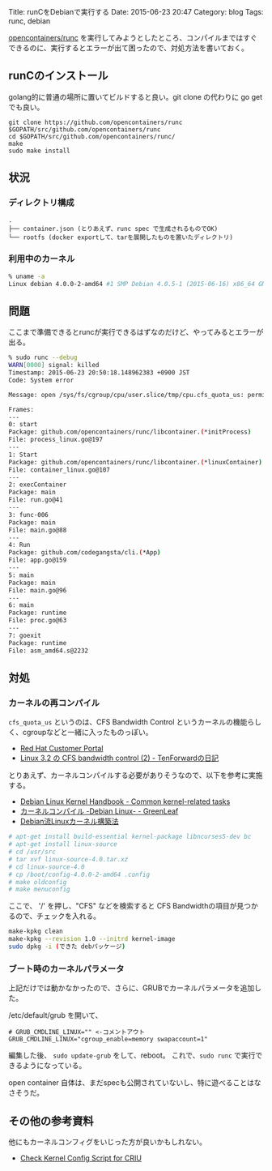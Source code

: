 Title: runCをDebianで実行する
Date: 2015-06-23 20:47
Category: blog
Tags: runc, debian

[opencontainers/runc](https://github.com/opencontainers/runc) を実行してみようとしたところ、コンパイルまではすぐできるのに、実行するとエラーが出て困ったので、対処方法を書いておく。

## runCのインストール
golang的に普通の場所に置いてビルドすると良い。git clone の代わりに go getでも良い。

```
git clone https://github.com/opencontainers/runc $GOPATH/src/github.com/opencontainers/runc
cd $GOPATH/src/github.com/opencontainers/runc/
make
sudo make install
```

## 状況
### ディレクトリ構成
```
.
├── container.json (とりあえず、runc spec で生成されるものでOK)
└── rootfs (docker exportして、tarを展開したものを置いたディレクトリ)
```

### 利用中のカーネル
```sh
% uname -a
Linux debian 4.0.0-2-amd64 #1 SMP Debian 4.0.5-1 (2015-06-16) x86_64 GNU/Linux
```


## 問題
ここまで準備できるとruncが実行できるはずなのだけど、やってみるとエラーが出る。

```sh
% sudo runc --debug
WARN[0000] signal: killed
Timestamp: 2015-06-23 20:50:18.148962383 +0900 JST
Code: System error

Message: open /sys/fs/cgroup/cpu/user.slice/tmp/cpu.cfs_quota_us: permission denied

Frames:
---
0: start
Package: github.com/opencontainers/runc/libcontainer.(*initProcess)
File: process_linux.go@197
---
1: Start
Package: github.com/opencontainers/runc/libcontainer.(*linuxContainer)
File: container_linux.go@107
---
2: execContainer
Package: main
File: run.go@41
---
3: func·006
Package: main
File: main.go@88
---
4: Run
Package: github.com/codegangsta/cli.(*App)
File: app.go@159
---
5: main
Package: main
File: main.go@96
---
6: main
Package: runtime
File: proc.go@63
---
7: goexit
Package: runtime
File: asm_amd64.s@2232
```

## 対処
### カーネルの再コンパイル
`cfs_quota_us` というのは、CFS Bandwidth Control というカーネルの機能らしく、cgroupなどと一緒に入ったものっぽい。

- [Red Hat Customer Portal](https://access.redhat.com/documentation/ja-JP/Red_Hat_Enterprise_Linux/6/html/Resource_Management_Guide/sec-cpu.html)
- [Linux 3.2 の CFS bandwidth control (2) - TenForwardの日記](http://d.hatena.ne.jp/defiant/20120116/1326703352)

とりあえず、カーネルコンパイルする必要がありそうなので、以下を参考に実施する。

- [Debian Linux Kernel Handbook - Common kernel-related tasks](http://kernel-handbook.alioth.debian.org/ch-common-tasks.html)
- [カーネルコンパイル -Debian Linux- - GreenLeaf](http://greenleaf.sakuraweb.com/index.php?%E3%82%AB%E3%83%BC%E3%83%8D%E3%83%AB%E3%82%B3%E3%83%B3%E3%83%91%E3%82%A4%E3%83%AB%20-Debian%20Linux-)
- [Debian流Linuxカーネル構築法](http://www.foxking.org/oldsite/pc/kernel-deb.html)

```sh
# apt-get install build-essential kernel-package libncurses5-dev bc
# apt-get install linux-source
# cd /usr/src
# tar xvf linux-source-4.0.tar.xz
# cd linux-source-4.0
# cp /boot/config-4.0.0-2-amd64 .config
# make oldconfig
# make menuconfig
```
ここで、 '/' を押し、"CFS" などを検索すると CFS Bandwidthの項目が見つかるので、チェックを入れる。

```sh
make-kpkg clean
make-kpkg --revision 1.0 --initrd kernel-image 
sudo dpkg -i (できた debパッケージ)
```

### ブート時のカーネルパラメータ
上記だけでは動かなかったので、さらに、GRUBでカーネルパラメータを追加した。

/etc/default/grub を開いて、
```
# GRUB_CMDLINE_LINUX="" <-コメントアウト
GRUB_CMDLINE_LINUX="cgroup_enable=memory swapaccount=1"
```
編集した後、 `sudo update-grub` をして、reboot。
これで、`sudo runc` で実行できるようになっている。


open container 自体は、まだspecも公開されていないし、特に遊べることはなさそうだ。

## その他の参考資料
他にもカーネルコンフィグをいじった方が良いかもしれない。

- [Check Kernel Config Script for CRIU](https://gist.github.com/mapk0y/2d1b7537b6c6d1c8e7f9)

